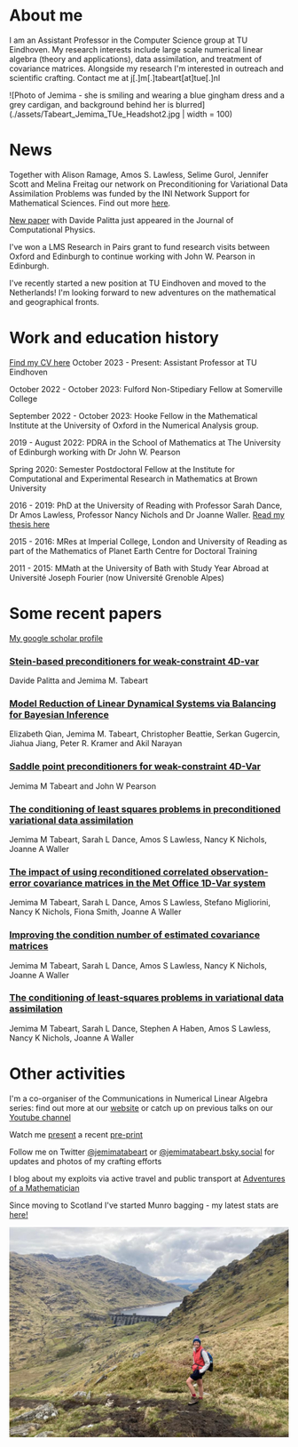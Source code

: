 # About me

I am an Assistant Professor in the Computer Science group at TU Eindhoven. My research interests include large scale numerical linear algebra (theory and applications), data assimilation, and treatment of covariance matrices. Alongside my research I'm interested in outreach and scientific crafting. Contact me at j[.]m[.]tabeart[at]tue[.]nl

![Photo of Jemima - she is smiling and wearing a blue gingham dress and a grey cardigan, and background behind her is blurred](./assets/Tabeart_Jemima_TUe_Headshot2.jpg | width = 100) 

# News

Together with Alison Ramage, Amos S. Lawless, Selime Gurol, Jennifer Scott and Melina Freitag our network on Preconditioning for Variational Data Assimilation Problems was funded by the INI Network Support for Mathematical Sciences. Find out more [here](https://new-og.is.strath.ac.uk/science/mathematicsstatistics/pdvap/).

[New paper](https://doi.org/10.1016/j.jcp.2023.112068) with Davide Palitta just appeared in the Journal of Computational Physics.

I've won a LMS Research in Pairs grant to fund research visits between Oxford and Edinburgh to continue working with John W. Pearson in Edinburgh.

I've recently started a new position at TU Eindhoven and moved to the Netherlands! I'm looking forward to new adventures on the mathematical and geographical fronts. 

# Work and education history

[Find my CV here](./assets/CV.pdf)
October 2023 - Present: Assistant Professor at TU Eindhoven

October 2022 - October 2023: Fulford Non-Stipediary Fellow at Somerville College

September 2022 - October 2023: Hooke Fellow in the Mathematical Institute at the University of Oxford in the Numerical Analysis group.

2019 - August 2022: PDRA in the School of Mathematics at The University of Edinburgh working with Dr John W. Pearson

Spring 2020: Semester Postdoctoral Fellow at the Institute for Computational and Experimental Research in Mathematics at Brown University

2016 - 2019: PhD at the University of Reading with Professor Sarah Dance, Dr Amos Lawless, Professor Nancy Nichols and Dr Joanne Waller. [Read my thesis here](http://centaur.reading.ac.uk/88830/) 

2015 - 2016: MRes at Imperial College, London and University of Reading as part of the Mathematics of Planet Earth Centre for Doctoral Training

2011 - 2015: MMath at the University of Bath with Study Year Abroad at Université Joseph Fourier (now Université Grenoble Alpes)

# Some recent papers

[My google scholar profile](https://scholar.google.com/citations?user=3CJhooAAAAAJ&hl=en)

### [Stein-based preconditioners for weak-constraint 4D-var]([https://arxiv.org/abs/2203.17184](https://doi.org/10.1016/j.jcp.2023.112068))  
Davide Palitta and Jemima M. Tabeart

### [Model Reduction of Linear Dynamical Systems via Balancing for Bayesian Inference](https://link.springer.com/article/10.1007/s10915-022-01798-8)
Elizabeth Qian, Jemima M. Tabeart, Christopher Beattie, Serkan Gugercin, Jiahua Jiang, Peter R. Kramer and Akil Narayan 

### [Saddle point preconditioners for weak-constraint 4D-Var](https://arxiv.org/abs/2105.06975)
Jemima M Tabeart and John W Pearson

### [The conditioning of least squares problems in preconditioned variational data assimilation](https://arxiv.org/abs/2010.08416)
Jemima M Tabeart, Sarah L Dance, Amos S Lawless, Nancy K Nichols, Joanne A Waller

### [The impact of using reconditioned correlated observation‐error covariance matrices in the Met Office 1D‐Var system](https://doi.org/10.1002/qj.3741)
Jemima M Tabeart, Sarah L Dance, Amos S Lawless, Stefano Migliorini, Nancy K Nichols, Fiona Smith, Joanne A Waller

### [Improving the condition number of estimated covariance matrices](https://doi.org/10.1080/16000870.2019.1696646)
Jemima M Tabeart, Sarah L Dance, Amos S Lawless, Nancy K Nichols, Joanne A Waller

### [The conditioning of least‐squares problems in variational data assimilation](https://doi.org/10.1002/nla.2165)
Jemima M Tabeart, Sarah L Dance, Stephen A Haben, Amos S Lawless, Nancy K Nichols, Joanne A Waller


# Other activities

I'm a co-organiser of the Communications in Numerical Linear Algebra series: find out more at our [website](https://sites.google.com/view/commnla/home) or catch up on previous talks on our [Youtube channel](https://www.youtube.com/channel/UCSlAhBOIY68IWLxpPUFHuSQ)

Watch me [present](https://youtu.be/TsnHNBHYgdo?t=1620) a recent [pre-print](https://arxiv.org/abs/2105.06975)

Follow me on Twitter [@jemimatabeart](https://twitter.com/jemimatabeart) or [@jemimatabeart.bsky.social](https://bsky.app/profile/jemimatabeart.bsky.social) for updates and photos of my crafting efforts

I blog about my exploits via active travel and public transport at [Adventures of a Mathematician](https://lerabotproblems.wordpress.com)

Since moving to Scotland I've started Munro bagging - my latest stats are [here!](https://bit.ly/3xt6490)

![Photo of Jemima standing in the hills in front of a dam/loch. She is wearing shorts, a woolly hat, an orange body warmer and hiking boots.](./assets/HillPhoto.jpeg) 
